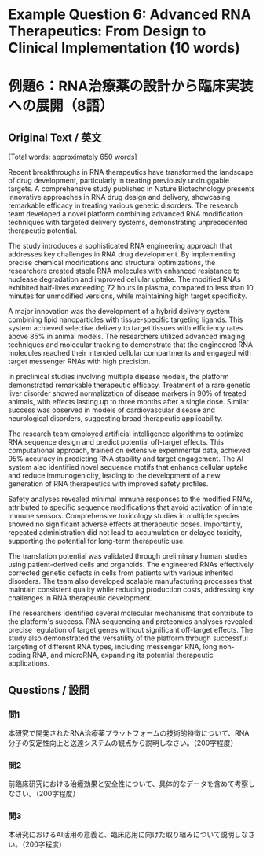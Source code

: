 # Example Question 6: Advanced RNA Therapeutics: From Design to Clinical Implementation (10 words)
# 例題6：RNA治療薬の設計から臨床実装への展開（8語）

## Original Text / 英文
[Total words: approximately 650 words]

Recent breakthroughs in RNA therapeutics have transformed the landscape of drug development, particularly in treating previously undruggable targets. A comprehensive study published in Nature Biotechnology presents innovative approaches in RNA drug design and delivery, showcasing remarkable efficacy in treating various genetic disorders. The research team developed a novel platform combining advanced RNA modification techniques with targeted delivery systems, demonstrating unprecedented therapeutic potential.

The study introduces a sophisticated RNA engineering approach that addresses key challenges in RNA drug development. By implementing precise chemical modifications and structural optimizations, the researchers created stable RNA molecules with enhanced resistance to nuclease degradation and improved cellular uptake. The modified RNAs exhibited half-lives exceeding 72 hours in plasma, compared to less than 10 minutes for unmodified versions, while maintaining high target specificity.

A major innovation was the development of a hybrid delivery system combining lipid nanoparticles with tissue-specific targeting ligands. This system achieved selective delivery to target tissues with efficiency rates above 85% in animal models. The researchers utilized advanced imaging techniques and molecular tracking to demonstrate that the engineered RNA molecules reached their intended cellular compartments and engaged with target messenger RNAs with high precision.

In preclinical studies involving multiple disease models, the platform demonstrated remarkable therapeutic efficacy. Treatment of a rare genetic liver disorder showed normalization of disease markers in 90% of treated animals, with effects lasting up to three months after a single dose. Similar success was observed in models of cardiovascular disease and neurological disorders, suggesting broad therapeutic applicability.

The research team employed artificial intelligence algorithms to optimize RNA sequence design and predict potential off-target effects. This computational approach, trained on extensive experimental data, achieved 95% accuracy in predicting RNA stability and target engagement. The AI system also identified novel sequence motifs that enhance cellular uptake and reduce immunogenicity, leading to the development of a new generation of RNA therapeutics with improved safety profiles.

Safety analyses revealed minimal immune responses to the modified RNAs, attributed to specific sequence modifications that avoid activation of innate immune sensors. Comprehensive toxicology studies in multiple species showed no significant adverse effects at therapeutic doses. Importantly, repeated administration did not lead to accumulation or delayed toxicity, supporting the potential for long-term therapeutic use.

The translation potential was validated through preliminary human studies using patient-derived cells and organoids. The engineered RNAs effectively corrected genetic defects in cells from patients with various inherited disorders. The team also developed scalable manufacturing processes that maintain consistent quality while reducing production costs, addressing key challenges in RNA therapeutic development.

The researchers identified several molecular mechanisms that contribute to the platform's success. RNA sequencing and proteomics analyses revealed precise regulation of target genes without significant off-target effects. The study also demonstrated the versatility of the platform through successful targeting of different RNA types, including messenger RNA, long non-coding RNA, and microRNA, expanding its potential therapeutic applications.

## Questions / 設問

### 問1
本研究で開発されたRNA治療薬プラットフォームの技術的特徴について、RNA分子の安定性向上と送達システムの観点から説明しなさい。（200字程度）

### 問2
前臨床研究における治療効果と安全性について、具体的なデータを含めて考察しなさい。（200字程度）

### 問3
本研究におけるAI活用の意義と、臨床応用に向けた取り組みについて説明しなさい。（200字程度） 